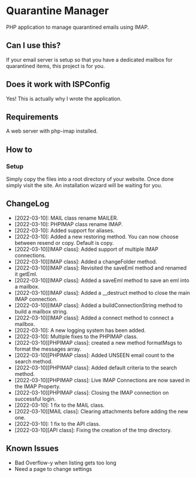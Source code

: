 # Quarantine Manager
PHP application to manage quarantined emails using IMAP.

## Can I use this?
If your email server is setup so that you have a dedicated mailbox for quarantined items, this project is for you.

## Does it work with ISPConfig
Yes! This is actually why I wrote the application.

## Requirements
A web server with php-imap installed.

## How to
### Setup
Simply copy the files into a root directory of your website. Once done simply visit the site. An installation wizard will be waiting for you.

## ChangeLog

 * [2022-03-10]: MAIL class rename MAILER.
 * [2022-03-10]: PHPIMAP class rename IMAP.
 * [2022-03-10]: Added support for aliases.
 * [2022-03-10]: Added a new restoring method. You can now choose between resend or copy. Default is copy.
 * [2022-03-10][IMAP class]: Added support of multiple IMAP connections.
 * [2022-03-10][IMAP class]: Added a changeFolder method.
 * [2022-03-10][IMAP class]: Revisited the saveEml method and renamed it getEml.
 * [2022-03-10][IMAP class]: Added a saveEml method to save an eml into a mailbox.
 * [2022-03-10][IMAP class]: Added a __destruct method to close the main IMAP connection.
 * [2022-03-10][IMAP class]: Added a buildConnectionString method to build a mailbox string.
 * [2022-03-10][IMAP class]: Added a connect method to connect a mailbox.
 * [2022-03-10]: A new logging system has been added.
 * [2022-03-10]: Multiple fixes to the PHPIMAP class.
 * [2022-03-10][PHPIMAP class]: created a new method formatMsgs to format the messages array.
 * [2022-03-10][PHPIMAP class]: Added UNSEEN email count to the search method.
 * [2022-03-10][PHPIMAP class]: Added default criteria to the search method.
 * [2022-03-10][PHPIMAP class]: Live IMAP Connections are now saved in the IMAP Property.
 * [2022-03-10][PHPIMAP class]: Closing the IMAP connection on successful login.
 * [2022-03-10]: 1 fix to the MAIL class.
 * [2022-03-10][MAIL class]: Clearing attachments before adding the new one.
 * [2022-03-10]: 1 fix to the API class.
 * [2022-03-10][API class]: Fixing the creation of the tmp directory.

## Known Issues

 * Bad Overflow-y when listing gets too long
 * Need a page to change settings
